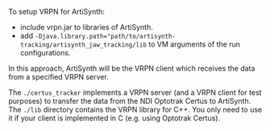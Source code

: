 To setup VRPN for ArtiSynth:
- include vrpn.jar to libraries of ArtiSynth.
- add ``-Djava.library.path="path/to/artisynth-tracking/artisynth_jaw_tracking/lib`` to VM arguments of the run configurations.

In this approach, ArtiSynth will be the VRPN client which receives the data from a specified VRPN server.


The `./certus_tracker` implements a VRPN server (and a VRPN client for test purposes) to transfer the data from the
NDI Optotrak Certus to ArtiSynth. 
The `./lib` directory contains the VRPN library for C++. 
You only need to use it if your client is implemented in C (e.g. using Optotrak Certus).



